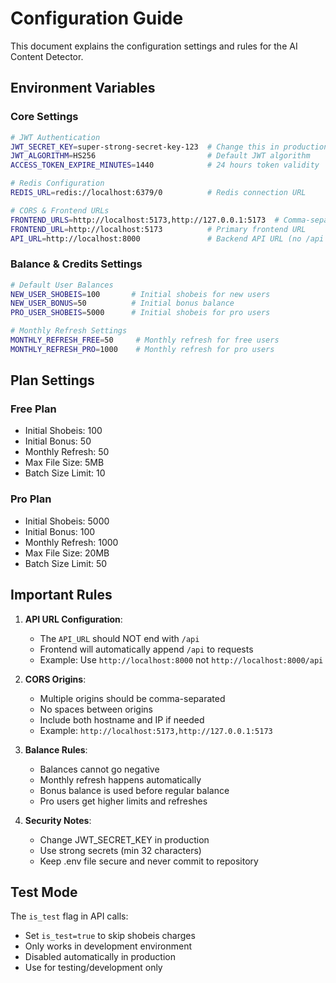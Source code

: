 # Configuration Guide

This document explains the configuration settings and rules for the AI Content Detector.

## Environment Variables

### Core Settings

```bash
# JWT Authentication
JWT_SECRET_KEY=super-strong-secret-key-123  # Change this in production!
JWT_ALGORITHM=HS256                         # Default JWT algorithm
ACCESS_TOKEN_EXPIRE_MINUTES=1440            # 24 hours token validity

# Redis Configuration
REDIS_URL=redis://localhost:6379/0          # Redis connection URL

# CORS & Frontend URLs
FRONTEND_URLS=http://localhost:5173,http://127.0.0.1:5173  # Comma-separated allowed origins
FRONTEND_URL=http://localhost:5173          # Primary frontend URL
API_URL=http://localhost:8000               # Backend API URL (no /api suffix!)
```

### Balance & Credits Settings

```bash
# Default User Balances
NEW_USER_SHOBEIS=100       # Initial shobeis for new users
NEW_USER_BONUS=50          # Initial bonus balance
PRO_USER_SHOBEIS=5000      # Initial shobeis for pro users

# Monthly Refresh Settings
MONTHLY_REFRESH_FREE=50     # Monthly refresh for free users
MONTHLY_REFRESH_PRO=1000    # Monthly refresh for pro users
```

## Plan Settings

### Free Plan
- Initial Shobeis: 100
- Initial Bonus: 50
- Monthly Refresh: 50
- Max File Size: 5MB
- Batch Size Limit: 10

### Pro Plan
- Initial Shobeis: 5000
- Initial Bonus: 100
- Monthly Refresh: 1000
- Max File Size: 20MB
- Batch Size Limit: 50

## Important Rules

1. **API URL Configuration**:
   - The `API_URL` should NOT end with `/api`
   - Frontend will automatically append `/api` to requests
   - Example: Use `http://localhost:8000` not `http://localhost:8000/api`

2. **CORS Origins**:
   - Multiple origins should be comma-separated
   - No spaces between origins
   - Include both hostname and IP if needed
   - Example: `http://localhost:5173,http://127.0.0.1:5173`

3. **Balance Rules**:
   - Balances cannot go negative
   - Monthly refresh happens automatically
   - Bonus balance is used before regular balance
   - Pro users get higher limits and refreshes

4. **Security Notes**:
   - Change JWT_SECRET_KEY in production
   - Use strong secrets (min 32 characters)
   - Keep .env file secure and never commit to repository

## Test Mode

The `is_test` flag in API calls:
- Set `is_test=true` to skip shobeis charges
- Only works in development environment
- Disabled automatically in production
- Use for testing/development only